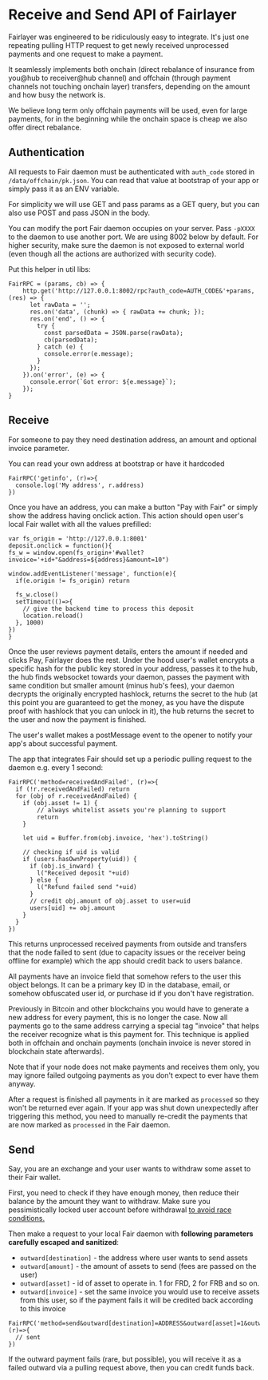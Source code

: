 # Receive and Send API of Fairlayer

Fairlayer was engineered to be ridiculously easy to integrate. It's just one repeating pulling HTTP request to get newly received unprocessed payments and one request to make a payment. 

It seamlessly implements both onchain (direct rebalance of insurance from you@hub to receiver@hub channel) and offchain (through payment channels not touching onchain layer) transfers, depending on the amount and how busy the network is. 

We believe long term only offchain payments will be used, even for large payments, for in the beginning while the onchain space is cheap we also offer direct rebalance.

## Authentication

All requests to Fair daemon must be authenticated with `auth_code` stored in `/data/offchain/pk.json`. You can read that value at bootstrap of your app or simply pass it as an ENV variable.

For simplicity we will use GET and pass params as a GET query, but you can also use POST and pass JSON in the body.

You can modify the port Fair daemon occupies on your server. Pass `-pXXXX` to the daemon to use another port. We are using 8002 below by default. For higher security, make sure the daemon is not exposed to external world (even though all the actions are authorized with security code).

Put this helper in util libs:

```
FairRPC = (params, cb) => {
	http.get('http://127.0.0.1:8002/rpc?auth_code=AUTH_CODE&'+params, (res) => {
	  let rawData = '';
	  res.on('data', (chunk) => { rawData += chunk; });
	  res.on('end', () => {
	    try {
	      const parsedData = JSON.parse(rawData);
	      cb(parsedData);
	    } catch (e) {
	      console.error(e.message);
	    }
	  });
	}).on('error', (e) => {
	  console.error(`Got error: ${e.message}`);
	});
}
```

## Receive

For someone to pay they need destination address, an amount and optional invoice parameter.

You can read your own address at bootstrap or have it hardcoded 

```
FairRPC('getinfo', (r)=>{
  console.log('My address', r.address)
})
```

Once you have an address, you can make a button "Pay with Fair" or simply show the address having onclick action. This action should open user's local Fair wallet with all the values prefilled:

```
var fs_origin = 'http://127.0.0.1:8001'
deposit.onclick = function(){
fs_w = window.open(fs_origin+'#wallet?invoice='+id+"&address=${address}&amount=10")

window.addEventListener('message', function(e){
  if(e.origin != fs_origin) return

  fs_w.close()
  setTimeout(()=>{
  	// give the backend time to process this deposit
    location.reload()
  }, 1000)
})
}
```

Once the user reviews payment details, enters the amount if needed and clicks Pay, Fairlayer does the rest. Under the hood user's wallet encrypts a specific hash for the public key stored in your address, passes it to the hub, the hub finds websocket towards your daemon, passes the payment with same condition but smaller amount (minus hub's fees), your daemon decrypts the originally encrypted hashlock, returns the secret to the hub (at this point you are guaranteed to get the money, as you have the dispute proof with hashlock that you can unlock in it), the hub returns the secret to the user and now the payment is finished. 

The user's wallet makes a postMessage event to the opener to notify your app's about successful payment.

The app that integrates Fair should set up a periodic pulling request to the daemon e.g. every 1 second:

```
FairRPC('method=receivedAndFailed', (r)=>{
  if (!r.receivedAndFailed) return
  for (obj of r.receivedAndFailed) {
  	if (obj.asset != 1) {
		// always whitelist assets you're planning to support
		return 
  	}

    let uid = Buffer.from(obj.invoice, 'hex').toString()

    // checking if uid is valid
    if (users.hasOwnProperty(uid)) {
      if (obj.is_inward) {
        l("Received deposit "+uid)
      } else {
        l("Refund failed send "+uid)
      }
      // credit obj.amount of obj.asset to user=uid
      users[uid] += obj.amount
    }
  }
})
```

This returns unprocessed received payments from outside and transfers that the node failed to sent (due to capacity issues or the receiver being offline for example) which the app should credit back to users balance.

All payments have an invoice field that somehow refers to the user this object belongs. It can be a primary key ID in the database, email, or somehow obfuscated user id, or purchase id if you don't have registration. 

Previously in Bitcoin and other blockchains you would have to generate a new address for every payment, this is no longer the case. Now all payments go to the same address carrying a special tag "invoice" that helps the receiver recognize what is this payment for. This technique is applied both in offchain and onchain payments (onchain invoice is never stored in blockchain state afterwards). 

Note that if your node does not make payments and receives them only, you may ignore failed outgoing payments as you don't expect to ever have them anyway.

After a request is finished all payments in it are marked as `processed` so they won't be returned ever again. If your app was shut down unexpectedly after triggering this method, you need to manually re-credit the payments that are now marked as `processed` in the Fair daemon.

## Send

Say, you are an exchange and your user wants to withdraw some asset to their Fair wallet.

First, you need to check if they have enough money, then reduce their balance by the amount they want to withdraw. Make sure you pessimistically locked user account before withdrawal [to avoid race conditions.](https://sakurity.com/blog/2015/05/21/starbucks.html)

Then make a request to your local Fair daemon with **following parameters carefully escaped and sanitized**:

* `outward[destination]` - the address where user wants to send assets
* `outward[amount]` - the amount of assets to send (fees are passed on the user)
* `outward[asset]` - id of asset to operate in. 1 for FRD, 2 for FRB and so on.
* `outward[invoice]` - set the same invoice you would use to receive assets from this user, so if the payment fails it will be credited back according to this invoice


```
FairRPC('method=send&outward[destination]=ADDRESS&outward[asset]=1&outward[amount]=200&outward[invoice]=INVOICE', (r)=>{
  // sent
})
```


If the outward payment fails (rare, but possible), you will receive it as a failed outward via a pulling request above, then you can credit funds back.




